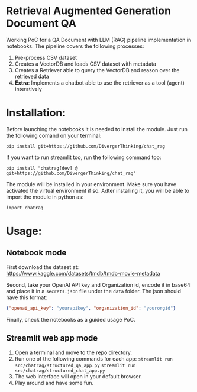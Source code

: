 # Retrieval Augmented Generation Document QA

Working PoC for a QA Document with LLM (RAG) pipeline implementation in notebooks. The pipeline covers the following processes:
1. Pre-process CSV dataset
2. Creates a VectorDB and loads CSV dataset with metadata
3. Creates a Retriever able to query the VectorDB and reason over the retrieved data
4. **Extra**: Implements a chatbot able to use the retriever as a tool (agent) interatively


# Installation:

Before launching the notebooks it is needed to install the module. Just run the following comand on your terminal:

`pip install git+https://github.com/DivergerThinking/chat_rag`

If you want to run streamlit too, run the following command too:

`pip install "chatrag[dev] @ git+https://github.com/DivergerThinking/chat_rag"`

The module will be installed in your environment. Make sure you have activated the virtual environment if so. Adter installing it, you will be able to import the module in python as:

`ìmport chatrag`

# Usage:

## Notebook mode
First download the dataset at: \
https://www.kaggle.com/datasets/tmdb/tmdb-movie-metadata

Second, take your OpenAI API key and Organization id, encode it in base64 and place it in a `secrets.json` file under the `data` folder. The json should have this format:

```json
{"openai_api_key": "yourapikey", "organization_id": "yourorgid"}
```

Finally, check the notebooks as a guided usage PoC.

## Streamlit web app mode

1. Open a terminal and move to the repo directory.
2. Run one of the following commands for each app:
`streamlit run src/chatrag/structured_qa_app.py`
`streamlit run src/chatrag/structured_chat_app.py`
3. The web interface will open in your default browser.
4. Play around and have some fun.
